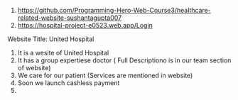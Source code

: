 1. https://github.com/Programming-Hero-Web-Course3/healthcare-related-website-sushantagupta007
2. https://hospital-project-e0523.web.app/Login 

Website Title: United Hospital 

1. It is a wesite of United Hospital
2. It has a group expertiese doctor ( Full Descriptiono is in our team section of website)
3. We care for our patient (Services are mentioned in website)
4. Soon we launch cashless payment
5. 

 